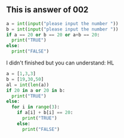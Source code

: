 ## This is answer of 002

```.py
a = int(input("please input the number "))
b = int(input("please input the number "))
if a == 20 or b == 20 or a+b == 20:
  print("TRUE")
else:
  print("FALSE")
```

I didn't finished but you can understand:
HL

```.py
a = [1,3,3]
b = [19,30,50]
al = int(len(a))
if 20 in a or 20 in b:
  print("TRUE")
else:
  for i in range(3):
    if a[i] + b[i] == 20:
      print("TRUE")
    else:
      print("FALSE")
```
